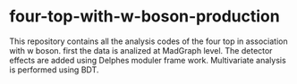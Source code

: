 # four-top-with-w-boson-production
This repository contains all the analysis codes of the four top in association with w boson.
first the data is analized at MadGraph level.
The detector effects are added using Delphes moduler frame work. 
Multivariate analysis is performed using BDT.
